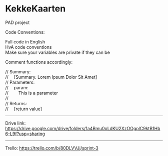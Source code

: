 # KekkeKaarten
PAD project


Code Conventions:

Full code in English<br />
HvA code conventions<br />
Make sure your variables are private if they can be<br />

Comment functions accordingly:
<p>
// Summary:<br />
// 	&emsp;[Summary. Lorem Ipsum Dolor Sit Amet]<br />
// 		Parameters:<br />
// &emsp;param:<br />
// 	&emsp;&emsp;This is a parameter<br />
//<br />
// Returns:<br />
// 	&emsp;[return value]<br />
</p>

<hr />

Drive link: https://drive.google.com/drive/folders/1a4Bmu0oLdKU2XzOOgplC9ktB1Hb6-L9f?usp=sharing

<hr />

Trello: https://trello.com/b/80DLVVJj/sprint-3
